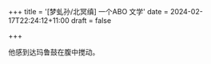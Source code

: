 +++
title = '[梦虬孙/北冥缜] 一个ABO 文学'
date = 2024-02-17T22:24:12+11:00
draft = false

+++

他感到达玛鲁鼓在腹中搅动。
